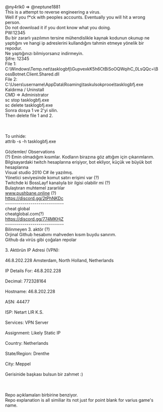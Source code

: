 <br>@ny4rlk0 => @neptune1881
<br>This is a attempt to reverse engineering a virus. 
<br>Well if you f*ck with peoples accounts. Eventually you will hit a wrong person.
<br>Do not download it if you dont know what you doing.
<br>PW:12345
<br>Bu bir zararlı yazılımın tersine mühendislikle kaynak kodunun okunup ne yaptığını ve hangi ip adreslerini kullandığını tahmin etmeye yönelik bir repodur.
<br>Ne yaptığınızı bilmiyorsanız indirmeyin.
<br>Şifre: 12345
<br>File 1:
<br>C:\Windows\Temp\.net\tasklogbfj\GupvexkK5h6CtBiSoOQWqihC_0LsQQc=\BossBotnet.Client.Shared.dll
<br>File 2:
<br>C:\Users\username\AppData\Roaming\taskulsokprooe\tasklogbfj.exe
<br>Kaldırma / Uninstall
<br>CMD => Administrator
<br>sc stop tasklogbfj.exe
<br>sc delete tasklogbfj.exe
<br>Sonra dosya 1 ve 2'yi silin.
<br>Then delete file 1 and 2.
<br>
<br>
<br>
<br>To unhide:
<br>attrib -s -h tasklogbfj.exe
<br>
<br>Gözlemler/ Observations
<br>(?) Emin olmadığım kısımlar. Kodların birazına göz attığım için çıkarımlarım.
<br>Bilgisayardaki twitch hesaplarına erişiyor, bot ekliyor, küçük ve büyük bot hesaplarına 
<br>Visual studio 2010 C# ile yazılmış.
<br>Yönetici seviyesinde komut satırı erişimi var (?)
<br>Twitchde ki BossLayf kanalıyla bir ilgisi olabilir mi (?)
<br>Bulaştıran muhtemel zararlılar
<br> www.pushbane.online (?)
<br> https://discord.gg/2tPhNKDc
<br>------------------------------
<br>cheat global
<br> cheatglobal.com(?)
<br> https://discord.gg/774MKHjZ
<br>------------------------------
<br>Bilinmeyen 3. aktör (?)
<br> Orjinal Github hesabımı mahveden kısım buydu sanırım.
<br> Github da virüs gibi çoğalan repolar
<br>
<br>3. Aktörün IP Adresi (VPN):
<br>
<br>46.8.202.228 Amsterdam, North Holland, Netherlands
<br>
<br>IP Details For: 46.8.202.228
<br>
<br>Decimal: 772328164
<br>
<br>Hostname: 46.8.202.228
<br>
<br>ASN: 44477
<br>
<br>ISP: Netart LIR K.S.
<br>
<br>Services: VPN Server
<br>
<br>Assignment: Likely Static IP
<br>
<br>Country: Netherlands
<br>
<br>State/Region: Drenthe
<br>
<br>City: Meppel
<br>
<br>Gerisinide başkası bulsun bir zahmet :)
<br>
<br>
<br>
<br>Repo açıklamaları birbirine benziyor.
<br>Repo explanation is all similiar its not just for point blank for varius game's name.
